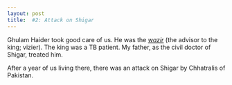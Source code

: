 ```yaml
---
layout: post
title:  #2: Attack on Shigar
---
```


Ghulam Haider took good care of us. He was the [*wazir*](http://en.wikipedia.org/wiki/Wazir) (the advisor to the king; vizier). The king was a TB patient. My father, as the civil doctor of Shigar, treated him. 

 After a year of us living there, there was an attack on Shigar by Chhatralis of Pakistan. 